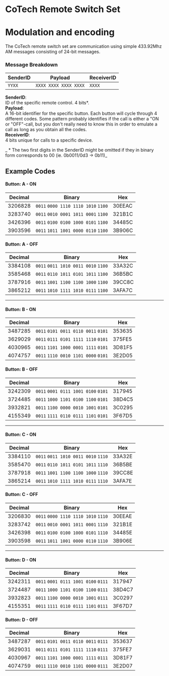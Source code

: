 # CoTech Remote Switch Set

# Modulation and encoding
The CoTech remote switch set are communication using simple
433.92Mhz AM messages consisting of 24-bit messages.

### Message Breakdown
|SenderID| Payload             |ReceiverID|
|--------|---------------------|----------|
|`YYXX`  |`XXXX XXXX XXXX XXXX`|`XXXX`    |
**SenderID**:<br>
ID of the specific remote control. 4 bits\*.
<br>
**Payload**: <br>
A 16-bit identifier for the specific button. Each button will cycle through 4 different codes. Some pattern probably identifies if the call is either a "ON or "OFF"-call, but you don't really need to know this in order to emulate a call as long as you obtain all the codes.
<br>
**ReceiverID**:<br>
4 bits unique for calls to a specific device.

_ \* The two first digits in the SenderID might be omitted if they in binary form corresponds to 00 (ie. 0b0011/0d3 -> 0b11)_

## Example Codes

#### Button: A - ON
|Decimal| Binary                            |Hex   |
|-------|-----------------------------------|------|
|3206828|`0011` `0000 1110 1110 1010` `1100`|30EEAC|
|3283740|`0011` `0010 0001 1011 0001` `1100`|321B1C|
|3426396|`0011` `0100 0100 1000 0101` `1100`|34485C|
|3903596|`0011` `1011 1001 0000 0110` `1100`|3B906C|

#### Button: A - OFF
|Decimal|Binary                             |Hex   |
|-------|-----------------------------------|------|
|3384108|`0011` `0011 1010 0011 0010` `1100`|33A32C|
|3585468|`0011` `0110 1011 0101 1011` `1100`|36B5BC|
|3787916|`0011` `1001 1100 1100 1000` `1100`|39CC8C|
|3865212|`0011` `1010 1111 1010 0111` `1100`|3AFA7C|
-------
#### Button: B - ON
|Decimal|Binary                             |Hex   |
|-------|-----------------------------------|------|
|3487285|`0011` `0101 0011 0110 0011` `0101`|353635|
|3629029|`0011` `0111 0101 1111 1110` `0101`|375FE5|
|4030965|`0011` `1101 1000 0001 1111` `0101`|3D81F5|
|4074757|`0011` `1110 0010 1101 0000` `0101`|3E2D05|

#### Button: B - OFF
|Decimal|Binary                             |Hex   |
|-------|-----------------------------------|------|
|3242309|`0011` `0001 0111 1001 0100` `0101`|317945|
|3724485|`0011` `1000 1101 0100 1100` `0101`|38D4C5|
|3932821|`0011` `1100 0000 0010 1001` `0101`|3C0295|
|4155349|`0011` `1111 0110 0111 1101` `0101`|3F67D5|
-------
#### Button: C - ON
|Decimal|Binary                             |Hex   |
|-------|-----------------------------------|------|
|3384110|`0011` `0011 1010 0011 0010` `1110`|33A32E|
|3585470|`0011` `0110 1011 0101 1011` `1110`|36B5BE|
|3787918|`0011` `1001 1100 1100 1000` `1110`|39CC8E|
|3865214|`0011` `1010 1111 1010 0111` `1110`|3AFA7E|

#### Button: C - OFF
|Decimal|Binary                             |Hex   |
|-------|-----------------------------------|------|
|3206830|`0011` `0000 1110 1110 1010` `1110`|30EEAE|
|3283742|`0011` `0010 0001 1011 0001` `1110`|321B1E|
|3426398|`0011` `0100 0100 1000 0101` `1110`|34485E|
|3903598|`0011` `1011 1001 0000 0110` `1110`|3B906E|
-------
#### Button: D - ON
|Decimal|Binary                             |Hex   |
|-------|-----------------------------------|------|
|3242311|`0011` `0001 0111 1001 0100` `0111`|317947|
|3724487|`0011` `1000 1101 0100 1100` `0111`|38D4C7|
|3932823|`0011` `1100 0000 0010 1001` `0111`|3C0297|
|4155351|`0011` `1111 0110 0111 1101` `0111`|3F67D7|

#### Button: D - OFF
|Decimal|Binary                             |Hex   |
|-------|-----------------------------------|------|
|3487287|`0011` `0101 0011 0110 0011` `0111`|353637|
|3629031|`0011` `0111 0101 1111 1110` `0111`|375FE7|
|4030967|`0011` `1101 1000 0001 1111` `0111`|3D81F7|
|4074759|`0011` `1110 0010 1101 0000` `0111`|3E2D07|
